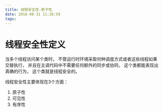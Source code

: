```yaml
---
title: 线程安全性-原子性
date: 2018-08-31 11:26:59
tags:
---
```


# 线程安全性定义

当多个线程访问某个类时， 不管运行时环境采取何种调度方式或者这些线程如果交替执行， 并且在主调代码中不需要任何额外的同步或协同， 这个类都能表现出真确的行为， 这个类就是线程安全的。

线程安全性主要体现在3个方面：
1. 原子性
2. 可见性
3. 有序性

